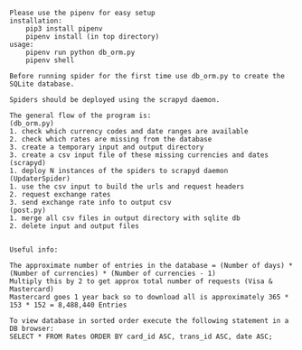 
    Please use the pipenv for easy setup
    installation:
        pip3 install pipenv
        pipenv install (in top directory)
    usage:
        pipenv run python db_orm.py
        pipenv shell

    Before running spider for the first time use db_orm.py to create the SQLite database.

    Spiders should be deployed using the scrapyd daemon.

    The general flow of the program is:
    (db_orm.py)
    1. check which currency codes and date ranges are available
    2. check which rates are missing from the database
    3. create a temporary input and output directory
    3. create a csv input file of these missing currencies and dates
    (scrapyd)
    1. deploy N instances of the spiders to scrapyd daemon
    (UpdaterSpider)
    1. use the csv input to build the urls and request headers
    2. request exchange rates
    3. send exchange rate info to output csv
    (post.py)
    1. merge all csv files in output directory with sqlite db
    2. delete input and output files


    Useful info:

    The approximate number of entries in the database = (Number of days) * (Number of currencies) * (Number of currencies - 1)
    Multiply this by 2 to get approx total number of requests (Visa & Mastercard)
    Mastercard goes 1 year back so to download all is approximately 365 * 153 * 152 = 8,488,440 Entries

    To view database in sorted order execute the following statement in a DB browser:
    SELECT * FROM Rates ORDER BY card_id ASC, trans_id ASC, date ASC;
